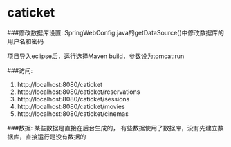# caticket

###修改数据库设置:
SpringWebConfig.java的getDataSource()中修改数据库的用户名和密码

项目导入eclipse后，运行选择Maven build，参数设为tomcat:run

###访问:

1. http://localhost:8080/caticket
2. http://localhost:8080/caticket/reservations
3. http://localhost:8080/caticket/sessions
5. http://localhost:8080/caticket/movies
6. http://localhost:8080/caticket/cinemas

###数据:
某些数据是直接在后台生成的，
有些数据使用了数据库，没有先建立数据库，直接运行是没有数据的
